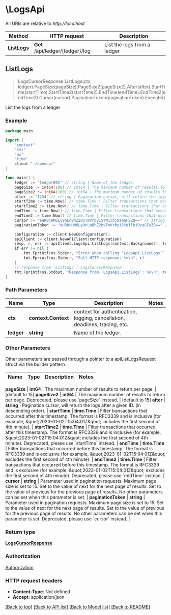 # \LogsApi

All URIs are relative to *http://localhost*

Method | HTTP request | Description
------------- | ------------- | -------------
[**ListLogs**](LogsApi.md#ListLogs) | **Get** /api/ledger/{ledger}/log | List the logs from a ledger



## ListLogs

> LogsCursorResponse ListLogs(ctx, ledger).PageSize(pageSize).PageSize2(pageSize2).After(after).StartTime(startTime).StartTime2(startTime2).EndTime(endTime).EndTime2(endTime2).Cursor(cursor).PaginationToken(paginationToken).Execute()

List the logs from a ledger



### Example

```go
package main

import (
    "context"
    "fmt"
    "os"
    "time"
    client "./openapi"
)

func main() {
    ledger := "ledger001" // string | Name of the ledger.
    pageSize := int64(100) // int64 | The maximum number of results to return per page.  (optional) (default to 15)
    pageSize2 := int64(100) // int64 | The maximum number of results to return per page. Deprecated, please use `pageSize` instead.  (optional) (default to 15)
    after := "1234" // string | Pagination cursor, will return the logs after a given ID. (in descending order). (optional)
    startTime := time.Now() // time.Time | Filter transactions that occurred after this timestamp. The format is RFC3339 and is inclusive (for example, \"2023-01-02T15:04:01Z\" includes the first second of 4th minute).  (optional)
    startTime2 := time.Now() // time.Time | Filter transactions that occurred after this timestamp. The format is RFC3339 and is inclusive (for example, \"2023-01-02T15:04:01Z\" includes the first second of 4th minute). Deprecated, please use `startTime` instead.  (optional)
    endTime := time.Now() // time.Time | Filter transactions that occurred before this timestamp. The format is RFC3339 and is exclusive (for example, \"2023-01-02T15:04:01Z\" excludes the first second of 4th minute).  (optional)
    endTime2 := time.Now() // time.Time | Filter transactions that occurred before this timestamp. The format is RFC3339 and is exclusive (for example, \"2023-01-02T15:04:01Z\" excludes the first second of 4th minute). Deprecated, please use `endTime` instead.  (optional)
    cursor := "aHR0cHM6Ly9nLnBhZ2UvTmVrby1SYW1lbj9zaGFyZQ==" // string | Parameter used in pagination requests. Maximum page size is set to 15. Set to the value of next for the next page of results. Set to the value of previous for the previous page of results. No other parameters can be set when this parameter is set.  (optional)
    paginationToken := "aHR0cHM6Ly9nLnBhZ2UvTmVrby1SYW1lbj9zaGFyZQ==" // string | Parameter used in pagination requests. Maximum page size is set to 15. Set to the value of next for the next page of results. Set to the value of previous for the previous page of results. No other parameters can be set when this parameter is set. Deprecated, please use `cursor` instead.  (optional)

    configuration := client.NewConfiguration()
    apiClient := client.NewAPIClient(configuration)
    resp, r, err := apiClient.LogsApi.ListLogs(context.Background(), ledger).PageSize(pageSize).PageSize2(pageSize2).After(after).StartTime(startTime).StartTime2(startTime2).EndTime(endTime).EndTime2(endTime2).Cursor(cursor).PaginationToken(paginationToken).Execute()
    if err != nil {
        fmt.Fprintf(os.Stderr, "Error when calling `LogsApi.ListLogs``: %v\n", err)
        fmt.Fprintf(os.Stderr, "Full HTTP response: %v\n", r)
    }
    // response from `ListLogs`: LogsCursorResponse
    fmt.Fprintf(os.Stdout, "Response from `LogsApi.ListLogs`: %v\n", resp)
}
```

### Path Parameters


Name | Type | Description  | Notes
------------- | ------------- | ------------- | -------------
**ctx** | **context.Context** | context for authentication, logging, cancellation, deadlines, tracing, etc.
**ledger** | **string** | Name of the ledger. | 

### Other Parameters

Other parameters are passed through a pointer to a apiListLogsRequest struct via the builder pattern


Name | Type | Description  | Notes
------------- | ------------- | ------------- | -------------

 **pageSize** | **int64** | The maximum number of results to return per page.  | [default to 15]
 **pageSize2** | **int64** | The maximum number of results to return per page. Deprecated, please use &#x60;pageSize&#x60; instead.  | [default to 15]
 **after** | **string** | Pagination cursor, will return the logs after a given ID. (in descending order). | 
 **startTime** | **time.Time** | Filter transactions that occurred after this timestamp. The format is RFC3339 and is inclusive (for example, \&quot;2023-01-02T15:04:01Z\&quot; includes the first second of 4th minute).  | 
 **startTime2** | **time.Time** | Filter transactions that occurred after this timestamp. The format is RFC3339 and is inclusive (for example, \&quot;2023-01-02T15:04:01Z\&quot; includes the first second of 4th minute). Deprecated, please use &#x60;startTime&#x60; instead.  | 
 **endTime** | **time.Time** | Filter transactions that occurred before this timestamp. The format is RFC3339 and is exclusive (for example, \&quot;2023-01-02T15:04:01Z\&quot; excludes the first second of 4th minute).  | 
 **endTime2** | **time.Time** | Filter transactions that occurred before this timestamp. The format is RFC3339 and is exclusive (for example, \&quot;2023-01-02T15:04:01Z\&quot; excludes the first second of 4th minute). Deprecated, please use &#x60;endTime&#x60; instead.  | 
 **cursor** | **string** | Parameter used in pagination requests. Maximum page size is set to 15. Set to the value of next for the next page of results. Set to the value of previous for the previous page of results. No other parameters can be set when this parameter is set.  | 
 **paginationToken** | **string** | Parameter used in pagination requests. Maximum page size is set to 15. Set to the value of next for the next page of results. Set to the value of previous for the previous page of results. No other parameters can be set when this parameter is set. Deprecated, please use &#x60;cursor&#x60; instead.  | 

### Return type

[**LogsCursorResponse**](LogsCursorResponse.md)

### Authorization

[Authorization](../README.md#Authorization)

### HTTP request headers

- **Content-Type**: Not defined
- **Accept**: application/json

[[Back to top]](#) [[Back to API list]](../README.md#documentation-for-api-endpoints)
[[Back to Model list]](../README.md#documentation-for-models)
[[Back to README]](../README.md)

